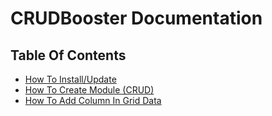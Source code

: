 # CRUDBooster Documentation 
## Table Of Contents
- [How To Install/Update](../index.md)
- [How To Create Module (CRUD)](./how-to-create-module.md)
- [How To Add Column In Grid Data](./how-to-add-column.md)

